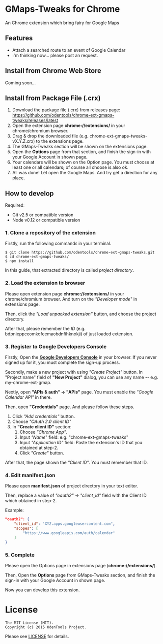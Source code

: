 # GMaps-Tweaks for Chrome

An Chrome extension which bring fairy for Google Maps

## Features

* Attach a searched route to an event of Google Calendar
* I'm thinking now... please post an request.

## Install from Chrome Web Store

Coming soon...

## Install from Package File (.crx)

1. Download the package file (.crx) from releases page: https://github.com/odentools/chrome-ext-gmaps-tweaks/releases/latest
1. Open the extension page **chrome://extensions/** in your chrome/chromium browser.
1. Drag & drop the downloaded file (e.g. chrome-ext-gmaps-tweaks-vX.Y.Z.crx) to the extensions page.
1. The GMaps-Tweaks section will be shown on the extensions page.
1. Open the **Options** page from that section, and finish the sign-in with your Google Account in shown page.
1. Your calendars will be shown on the Option page. You must choose at least one or all calendars; of course all choose is also ok.
1. All was done! Let open the Google Maps. And try get a direction for any place.

## How to develop

Required:

* Git v2.5 or compatible version
* Node v0.12 or compatible version

### 1. Clone a repository of the extension

Firstly, run the following commands in your terminal.

	$ git clone https://github.com/odentools/chrome-ext-gmaps-tweaks.git
	$ cd chrome-ext-gmaps-tweaks/
	$ npm install

In this guide, that extracted directory is called *project directory*.

### 2. Load the extension to browser

Please open extension page **chrome://extensions/** in your chrome/chromium browser. And turn on the *"Developer mode"* in extensions page.

Then, click the *"Load unpacked extension"* button, and choose the project directory.

After that, please remember the *ID* (e.g.  bdpnieppceomkofeemaobdnfihknokji) of just loaded extension.

### 3. Register to Google Developers Console

Firstly, Open the **[Google Developers Console](https://console.developers.google.com/project)** in your browser.
If you never signed up for it, you must complete the sign-up process.

Secondly, make a new project with using *"Create Project"* button.
In "Project name" field of **"New Project"** dialog, you can use any name -- e.g. my-chrome-ext-gmap.

Nextly, open **"APIs & auth" -> "APIs"** page.
You must enable the *"Google Calendar API"* in there.

Then, open **"Credentials"** page.
And please follow these steps.

1. Click *"Add credentials"* button.
1. Choose *"OAuth 2.0 client ID"*
1. In **"Create client ID"** section:
	1. Choose *"Chrome App"*.
	1. Input *"Name*" field: e.g. "chrome-ext-gmaps-tweaks"
	1. Input *"Application ID"* field: Paste the extension's ID that you obtained at step-2.
	1. Click *"Create"* button.

After that, the page shown the *"Client ID"*. You must remember that ID.

### 4. Edit manifest.json

Please open **manifest.json** of project directory in your text editor.

Then, replace a value of *"oauth2" -> "client_id"* field with the Client ID which obtained in step-2.


Example:
```json
"oauth2": {
	"client_id": "XYZ.apps.googleusercontent.com",
	"scopes": [
		"https://www.googleapis.com/auth/calendar"
	]
}
```

### 5. Complete

Please open the Options page in extensions page (**chrome://extensions/**).

Then, Open the **Options** page from GMaps-Tweaks section, and finish the sign-in with your Google Account in shown page.

Now you can develop this extension.

# License

```
The MIT License (MIT).
Copyright (c) 2015 OdenTools Project.
```

Please see [LICENSE](https://github.com/odentools/chrome-ext-gmaps-tweaks/blob/master/LICENSE) for details.
